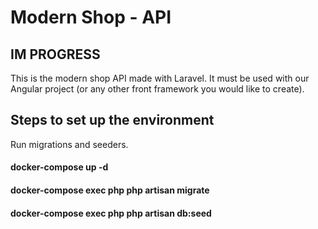 # Modern Shop - API

## IM PROGRESS

This is the modern shop API made with Laravel. It must be used with our Angular project (or any other front framework you would like to create).

## Steps to set up the environment

Run migrations and seeders.

#### docker-compose up -d
#### docker-compose exec php php artisan migrate
#### docker-compose exec php php artisan db:seed

